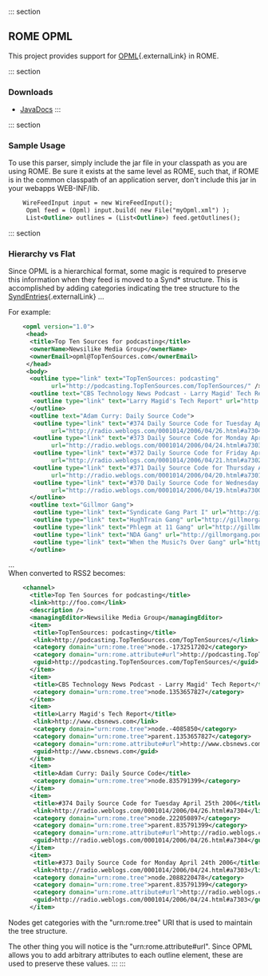 ::: section
## ROME OPML

This project provides support for
[OPML](http://www.opml.org/){.externalLink} in ROME.

::: section
### Downloads

-   [JavaDocs](./apidocs/index.html)
:::

::: section
### Sample Usage

To use this parser, simply include the jar file in your classpath as you
are using ROME. Be sure it exists at the same level as ROME, such that,
if ROME is in the common classpath of an application server, don\'t
include this jar in your webapps WEB-INF/lib.

```xml
    WireFeedInput input = new WireFeedInput();
     Opml feed = (Opml) input.build( new File("myOpml.xml") );
     List<Outline> outlines = (List<Outline>) feed.getOutlines();
```

::: section
### Hierarchy vs Flat

Since OPML is a hierarchical format, some magic is required to preserve
this information when they feed is moved to a Synd\* structure. This is
accomplished by adding categories indicating the tree structure to the
[SyndEntries](http://wiki.java.net/bin/edit/Javawsxml/SyndEntries?topicparent=Javawsxml.OPML;nowysiwyg=0){.externalLink}
\...

For example:

```xml
    <opml version="1.0">
     <head>
      <title>Top Ten Sources for podcasting</title>
      <ownerName>Newsilike Media Group</ownerName>
      <ownerEmail>opml@TopTenSources.com</ownerEmail>
     </head>
     <body>
      <outline type="link" text="TopTenSources: podcasting"
            url="http://podcasting.TopTenSources.com/TopTenSources/" />
      <outline text="CBS Technology News Podcast - Larry Magid' Tech Report">
       <outline type="link" text="Larry Magid's Tech Report" url="http://www.cbsnews.com" />
      </outline>
      <outline text="Adam Curry: Daily Source Code">
       <outline type="link" text="#374 Daily Source Code for Tuesday April 25th 2006"
            url="http://radio.weblogs.com/0001014/2006/04/26.html#a7304" />
       <outline type="link" text="#373 Daily Source Code for Monday April 24th 2006"
            url="http://radio.weblogs.com/0001014/2006/04/24.html#a7303" />
       <outline type="link" text="#372 Daily Source Code for Friday April 21st 2006"
            url="http://radio.weblogs.com/0001014/2006/04/21.html#a7302" />
       <outline type="link" text="#371 Daily Source Code for Thursday April 20th 2006"
            url="http://radio.weblogs.com/0001014/2006/04/20.html#a7301" />
       <outline type="link" text="#370 Daily Source Code for Wednesday April 19th 2006"
            url="http://radio.weblogs.com/0001014/2006/04/19.html#a7300" />
      </outline>
      <outline text="Gillmor Gang">
       <outline type="link" text="Syndicate Gang Part I" url="http://gillmorgang.podshow.com/?p=44" />
       <outline type="link" text="HughTrain Gang" url="http://gillmorgang.podshow.com/?p=43" />
       <outline type="link" text="Phlegm at 11 Gang" url="http://gillmorgang.podshow.com/?p=42" />
       <outline type="link" text="NDA Gang" url="http://gillmorgang.podshow.com/?p=41" />
       <outline type="link" text="When the Music?s Over Gang" url="http://gillmorgang.podshow.com/?p=40" />
      </outline>
```

\...\
When converted to RSS2 becomes:

```xml
    <channel>
      <title>Top Ten Sources for podcasting</title>
      <link>http://foo.com</link>
      <description />
      <managingEditor>Newsilike Media Group</managingEditor>
      <item>
       <title>TopTenSources: podcasting</title>
       <link>http://podcasting.TopTenSources.com/TopTenSources/</link>
       <category domain="urn:rome.tree">node.-1732517202</category>
       <category domain="urn:rome.attribute#url">http://podcasting.TopTenSources.com/TopTenSources/</category>
       <guid>http://podcasting.TopTenSources.com/TopTenSources/</guid>
      </item>
      <item>
       <title>CBS Technology News Podcast - Larry Magid' Tech Report</title>
       <category domain="urn:rome.tree">node.1353657827</category>
      </item>
      <item>
       <title>Larry Magid's Tech Report</title>
       <link>http://www.cbsnews.com</link>
       <category domain="urn:rome.tree">node.-4085850</category>
       <category domain="urn:rome.tree">parent.1353657827</category>
       <category domain="urn:rome.attribute#url">http://www.cbsnews.com</category>
       <guid>http://www.cbsnews.com</guid>
      </item>
      <item>
       <title>Adam Curry: Daily Source Code</title>
       <category domain="urn:rome.tree">node.835791399</category>
      </item>
      <item>
       <title>#374 Daily Source Code for Tuesday April 25th 2006</title>
       <link>http://radio.weblogs.com/0001014/2006/04/26.html#a7304</link>
       <category domain="urn:rome.tree">node.222050897</category>
       <category domain="urn:rome.tree">parent.835791399</category>
       <category domain="urn:rome.attribute#url">http://radio.weblogs.com/0001014/2006/04/26.html#a7304</category>
       <guid>http://radio.weblogs.com/0001014/2006/04/26.html#a7304</guid>
      </item>
      <item>
       <title>#373 Daily Source Code for Monday April 24th 2006</title>
       <link>http://radio.weblogs.com/0001014/2006/04/24.html#a7303</link>
       <category domain="urn:rome.tree">node.2088220478</category>
       <category domain="urn:rome.tree">parent.835791399</category>
       <category domain="urn:rome.attribute#url">http://radio.weblogs.com/0001014/2006/04/24.html#a7303</category>
       <guid>http://radio.weblogs.com/0001014/2006/04/24.html#a7303</guid>
      </item>
```

Nodes get categories with the \"urn:rome.tree\" URI that is used to
maintain the tree structure.

The other thing you will notice is the \"urn:rome.attribute#url\". Since
OPML allows you to add arbitrary attributes to each outline element,
these are used to preserve these values.
:::
:::
